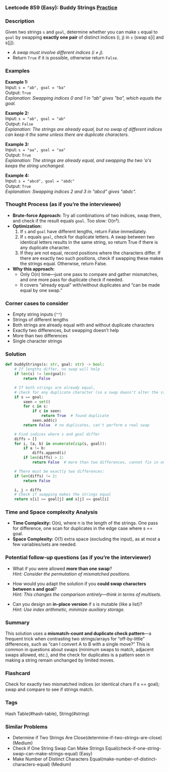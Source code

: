 ### Leetcode 859 (Easy): Buddy Strings [Practice](https://leetcode.com/problems/buddy-strings)

### Description  
Given two strings `s` and `goal`, determine whether you can make `s` equal to `goal` by swapping **exactly one pair** of distinct indices (i, j) in `s` (swap s[i] and s[j]).  
- *A swap must involve different indices (i ≠ j).*
- Return `True` if it is possible, otherwise return `False`.  

### Examples  

**Example 1:**  
Input: `s = "ab", goal = "ba"`  
Output: `True`  
*Explanation: Swapping indices 0 and 1 in "ab" gives "ba", which equals the goal.*

**Example 2:**  
Input: `s = "ab", goal = "ab"`  
Output: `False`  
*Explanation: The strings are already equal, but no swap of different indices can keep it the same unless there are duplicate characters.*

**Example 3:**  
Input: `s = "aa", goal = "aa"`  
Output: `True`  
*Explanation: The strings are already equal, and swapping the two 'a's keeps the string unchanged.*

**Example 4:**  
Input: `s = "abcd", goal = "abdc"`  
Output: `True`  
*Explanation: Swapping indices 2 and 3 in "abcd" gives "abdc".*

### Thought Process (as if you’re the interviewee)  
- **Brute-force Approach:** Try all combinations of two indices, swap them, and check if the result equals `goal`. Too slow: O(n²).
- **Optimization:**  
  1. If `s` and `goal` have different lengths, return False immediately.
  2. If `s` equals `goal`, check for duplicate letters. A swap between two identical letters results in the same string, so return True if there is any duplicate character.
  3. If they are not equal, record positions where the characters differ. If there are exactly two such positions, check if swapping these makes the strings equal. Otherwise, return False.
- **Why this approach:**  
  - Only O(n) time—just one pass to compare and gather mismatches, and one more pass for duplicate check if needed.
  - It covers “already equal” with/without duplicates and “can be made equal by one swap.”

### Corner cases to consider  
- Empty string inputs (`""`)
- Strings of different lengths
- Both strings are already equal with and without duplicate characters
- Exactly two differences, but swapping doesn’t help
- More than two differences
- Single character strings

### Solution

```python
def buddyStrings(s: str, goal: str) -> bool:
    # If lengths differ, no swap will help
    if len(s) != len(goal):
        return False

    # If both strings are already equal,
    # check for any duplicate character (so a swap doesn't alter the string)
    if s == goal:
        seen = set()
        for c in s:
            if c in seen:
                return True  # found duplicate
            seen.add(c)
        return False  # no duplicates, can't perform a real swap

    # Find indices where s and goal differ
    diffs = []
    for i, (a, b) in enumerate(zip(s, goal)):
        if a != b:
            diffs.append(i)
        if len(diffs) > 2:
            return False  # more than two differences, cannot fix in one swap

    # There must be exactly two differences:
    if len(diffs) != 2:
        return False

    i, j = diffs
    # Check if swapping makes the strings equal
    return s[i] == goal[j] and s[j] == goal[i]
```

### Time and Space complexity Analysis  

- **Time Complexity:** O(n), where n is the length of the strings. One pass for difference, one scan for duplicates in the edge case where s == goal.
- **Space Complexity:** O(1) extra space (excluding the input), as at most a few variables/sets are needed.

### Potential follow-up questions (as if you’re the interviewer)  

- What if you were allowed **more than one swap**?  
  *Hint: Consider the permutation of mismatched positions.*

- How would you adapt the solution if you **could swap characters between s and goal**?  
  *Hint: This changes the comparison entirely—think in terms of multisets.*

- Can you design an **in-place version** if s is mutable (like a list)?  
  *Hint: Use index arithmetic, minimize auxiliary storage.*

### Summary
This solution uses a **mismatch-count and duplicate check pattern**—a frequent trick when contrasting two strings/arrays for “off-by-little” differences, such as “can I convert A to B with a single move?” This is common in questions about swaps (minimum swaps to match, adjacent swaps allowed, etc.), and the check for duplicates is a pattern seen in making a string remain unchanged by limited moves.


### Flashcard
Check for exactly two mismatched indices (or identical chars if s == goal); swap and compare to see if strings match.

### Tags
Hash Table(#hash-table), String(#string)

### Similar Problems
- Determine if Two Strings Are Close(determine-if-two-strings-are-close) (Medium)
- Check if One String Swap Can Make Strings Equal(check-if-one-string-swap-can-make-strings-equal) (Easy)
- Make Number of Distinct Characters Equal(make-number-of-distinct-characters-equal) (Medium)